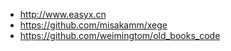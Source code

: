 * http://www.easyx.cn  
* https://github.com/misakamm/xege  
* https://github.com/weimingtom/old_books_code  
